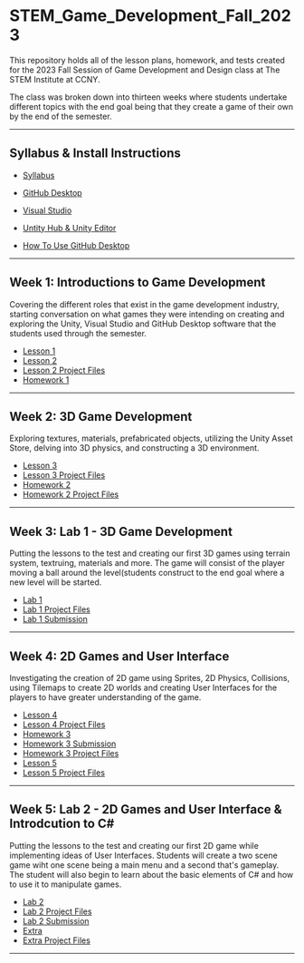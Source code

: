 # STEM_Game_Development_Fall_2023

This repository holds all of the lesson plans, homework, and tests created for the 2023 Fall Session of Game Development and Design class at The STEM Institute at CCNY.
 
The class was broken down into thirteen weeks where students undertake different topics with the end goal being that they create a game of their own by the end of the semester.

- - - -

## Syllabus & Install Instructions ##

* [Syllabus](https://github.com/Sgrygorczuk/STEM-At-CCNY-Fall-2023-Semester/blob/main/STEM%20Syllabus%20Game%20Design%20and%20Development.pdf)
* [GitHub Desktop](https://github.com/Sgrygorczuk/STEM-At-CCNY-Fall-2023-Semester/blob/main/Install%20Instructions/Installing%20GitHub%20Desktp.pdf)
* [Visual Studio](https://github.com/Sgrygorczuk/STEM-At-CCNY-Fall-2023-Semester/blob/main/Install%20Instructions/Installing%20Visual%20Studio.pdf)
* [Untity Hub & Unity Editor](https://github.com/Sgrygorczuk/STEM-At-CCNY-Fall-2023-Semester/blob/main/Install%20Instructions/Installing%20Unity.pdf)

* [How To Use GitHub Desktop](https://www.youtube.com/watch?v=4HPUHxDMT2c)

- - - -

## Week 1: Introductions to Game Development  ##
Covering the different roles that exist in the game development industry, starting conversation on what games they were intending on creating and exploring the Unity, Visual Studio and GitHub Desktop software that the students used through the semester. 

* [Lesson 1](https://github.com/Sgrygorczuk/STEM-At-CCNY-Fall-2023-Semester/blob/main/Week%201/Lesson_1.pdf)
* [Lesson 2](https://github.com/Sgrygorczuk/STEM-At-CCNY-Fall-2023-Semester/blob/main/Week%201/Lesson_2.pdf)
* [Lesson 2 Project Files](https://github.com/Sgrygorczuk/Lesson_Unity_Basics)
* [Homework 1](https://forms.gle/1nDXnvx9cUtNnXBA9)

- - - -


## Week 2: 3D Game Development  ##
Exploring textures, materials, prefabricated objects, utilizing the Unity Asset Store, delving into 3D physics, and constructing a 3D environment.

* [Lesson 3](https://github.com/Sgrygorczuk/STEM-At-CCNY-Fall-2023-Semester/blob/main/Week%202/Lesson_3.pdf)
* [Lesson 3 Project Files](https://github.com/Sgrygorczuk/Lesson_Unity_3D)
* [Homework 2](https://forms.gle/pUbR5jiApybBodQw7)
* [Homework 2 Project Files](https://github.com/Sgrygorczuk/Homework_1)

- - - -

## Week 3: Lab 1 - 3D Game Development  ##
Putting the lessons to the test and creating our first 3D games using terrain system, textruing, materials and more. The game will consist of the player moving a ball around the level(students construct to the end goal where a new level will be started.

* [Lab 1](https://github.com/Sgrygorczuk/STEM-At-CCNY-Fall-2023-Semester/blob/main/Week%203/Lab%201.pdf)
* [Lab 1 Project Files](https://github.com/Sgrygorczuk/Lab_Unity_3D)
* [Lab 1 Submission](https://forms.gle/BCygDRVknLsevATM9)
  
- - - -

## Week 4: 2D Games and User Interface ##
Investigating the creation of 2D game using Sprites, 2D Physics, Collisions, using Tilemaps to create 2D worlds and creating User Interfaces for the players to have greater understanding of the game.

* [Lesson 4](https://github.com/Sgrygorczuk/STEM-At-CCNY-Fall-2023-Semester/blob/main/Week%204/Lesson_4.pdf)
* [Lesson 4 Project Files](https://github.com/Sgrygorczuk/Lesson_Unity_2D)
* [Homework 3](https://github.com/Sgrygorczuk/STEM-At-CCNY-Fall-2023-Semester/blob/main/Week%204/Homework%203%20-%20Unity%202D.pdf)
* [Homework 3 Submission](https://forms.gle/QFZTvm8KJq7E3b857)
* [Homework 3 Project Files](https://github.com/Sgrygorczuk/Homework_Unity_2D)
* [Lesson 5](https://github.com/Sgrygorczuk/STEM-At-CCNY-Fall-2023-Semester/blob/main/Week%204/Lesson_5.pdf)
* [Lesson 5 Project Files](https://github.com/Sgrygorczuk/Lesson_User_Interface)
  
- - - -

## Week 5: Lab 2 - 2D Games and User Interface & Introdcution to C# ##
Putting the lessons to the test and creating our first 2D game while implementing ideas of User Interfaces. Students will create a two scene game wiht one scene being a main menu and a second that's gameplay. The student will also begin to learn about the basic elements of C# and how to use it to manipulate games.

* [Lab 2](https://github.com/Sgrygorczuk/STEM-At-CCNY-Fall-2023-Semester/blob/main/Week%205/Lab%202.pdf)
* [Lab 2 Project Files](https://github.com/Sgrygorczuk/Lab_Unity_2D_And_User_Interface)
* [Lab 2 Submission](https://forms.gle/XZjKr9dakH4TPAHy8)
* [Extra](https://github.com/Sgrygorczuk/STEM-At-CCNY-Fall-2023-Semester/blob/main/Week%205/Extra.pdf)
* [Extra Project Files](https://github.com/Sgrygorczuk/Crabber)
- - - -
